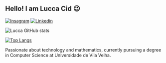 ## Hello! I am Lucca Cid 😉

[![Insagram](https://img.shields.io/badge/Instagram-E4405F?style=for-the-badge&logo=instagram&logoColor=white)](https://www.instagram.com/luccacidd/)
[![Linkedin](https://img.shields.io/badge/LinkedIn-0077B5?style=for-the-badge&logo=linkedin&logoColor=white)](https://www.linkedin.com/in/luccacidd/)

![Lucca GitHub stats](https://github-readme-stats.vercel.app/api?username=luccacid&show_icons=true&bg_color=00000000)


[![Top Langs](https://github-readme-stats.vercel.app/api/top-langs/?username=luccacid)](https://github.com/anuraghazra/github-readme-stats)


Passionate about technology and mathematics, currently pursuing a degree in Computer Science at Universidade de Vila Velha.

